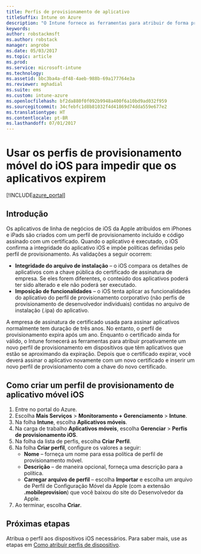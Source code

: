 ```yaml
---
title: Perfis de provisionamento de aplicativo
titleSuffix: Intune on Azure
description: "O Intune fornece as ferramentas para atribuir de forma proativa um novo perfil de provisionamento a dispositivos que têm aplicativos que estão se aproximando da expiração."
keywords: 
author: robstackmsft
ms.author: robstack
manager: angrobe
ms.date: 05/03/2017
ms.topic: article
ms.prod: 
ms.service: microsoft-intune
ms.technology: 
ms.assetid: bbc3ba4a-df48-4aeb-988b-69a177764e3a
ms.reviewer: mghadial
ms.suite: ems
ms.custom: intune-azure
ms.openlocfilehash: bf2da880f0f092b9948a400f6a10bd9ad032f959
ms.sourcegitcommit: 34cfebfc1d8b81032f4d41869d74dda559e677e2
ms.translationtype: HT
ms.contentlocale: pt-BR
ms.lasthandoff: 07/01/2017
---
```

# <a name="use-ios-mobile-provisioning-profiles-to-prevent-your-apps-from-expiring"></a>Usar os perfis de provisionamento móvel do iOS para impedir que os aplicativos expirem

[!INCLUDE[azure_portal](./includes/azure_portal.md)]

## <a name="introduction"></a>Introdução

Os aplicativos de linha de negócios de iOS da Apple atribuídos em iPhones e iPads são criados com um perfil de provisionamento incluído e código assinado com um certificado. Quando o aplicativo é executado, o iOS confirma a integridade do aplicativo iOS e impõe políticas definidas pelo perfil de provisionamento. As validações a seguir ocorrem:

- **Integridade do arquivo de instalação** – o iOS compara os detalhes de aplicativos com a chave pública do certificado de assinatura de empresa. Se eles forem diferentes, o conteúdo dos aplicativos poderá ter sido alterado e ele não poderá ser executado.
- **Imposição de funcionalidades** – o iOS tenta aplicar as funcionalidades do aplicativo do perfil de provisionamento corporativo (não perfis de provisionamento de desenvolvedor individuais) contidas no arquivo de instalação (.ipa) do aplicativo.


A empresa de assinatura de certificado usada para assinar aplicativos normalmente tem duração de três anos. No entanto, o perfil de provisionamento expira após um ano. Enquanto o certificado ainda for válido, o Intune fornecerá as ferramentas para atribuir proativamente um novo perfil de provisionamento em dispositivos que têm aplicativos que estão se aproximando da expiração.
Depois que o certificado expirar, você deverá assinar o aplicativo novamente com um novo certificado e inserir um novo perfil de provisionamento com a chave do novo certificado.


## <a name="how-to-create-an-ios-mobile-app-provisioning-profile"></a>Como criar um perfil de provisionamento de aplicativo móvel iOS

1. Entre no portal do Azure.
2. Escolha **Mais Serviços** > **Monitoramento + Gerenciamento** > **Intune**.
3. Na folha **Intune**, escolha **Aplicativos móveis**.
1.  Na carga de trabalho **Aplicativos móveis**, escolha **Gerenciar** > **Perfis de provisionamento iOS**.
2.  Na folha da lista de perfis, escolha **Criar Perfil**.
3. Na folha **Criar perfil**, configure os valores a seguir:
    - **Nome** – forneça um nome para essa política de perfil de provisionamento móvel.
    - **Descrição** – de maneira opcional, forneça uma descrição para a política.
    - **Carregar arquivo de perfil** – escolha **Importar** e escolha um arquivo de Perfil de Configuração Móvel da Apple (com a extensão **.mobileprovision**) que você baixou do site do Desenvolvedor da Apple.
4. Ao terminar, escolha **Criar**.

## <a name="next-steps"></a>Próximas etapas

Atribua o perfil aos dispositivos iOS necessários. Para saber mais, use as etapas em [Como atribuir perfis de dispositivo](device-profile-assign.md).
